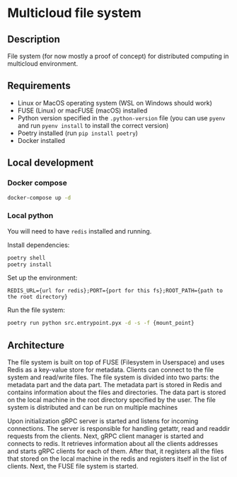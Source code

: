 # Multicloud file system

## Description

File system (for now mostly a proof of concept) for distributed computing in multicloud environment.

## Requirements

- Linux or MacOS operating system (WSL on Windows should work)
- FUSE (Linux) or macFUSE (macOS) installed
- Python version specified in the `.python-version` file (you can use `pyenv` and run `pyenv install` to install the
  correct version)
- Poetry installed (run `pip install poetry`)
- Docker installed

## Local development

### Docker compose

```bash
docker-compose up -d
```

### Local python

You will need to have `redis` installed and running.

Install dependencies:

```bash
poetry shell
poetry install
```

Set up the environment:

```
REDIS_URL={url for redis};PORT={port for this fs};ROOT_PATH={path to the root directory}
```

Run the file system:

```bash
poetry run python src.entrypoint.pyx -d -s -f {mount_point}
```

## Architecture

The file system is built on top of FUSE (Filesystem in Userspace) and uses Redis as a key-value store for metadata.
Clients can connect to the file system and read/write files. The file system is divided into two parts: the metadata part and the data part. The metadata part is stored in Redis and
contains information about the files and directories. The data part is stored on the local machine in the root directory
specified by the user. The file system is distributed and can be run on multiple machines

Upon initialization gRPC server is started and listens for incoming connections. The server is responsible for handling
getattr, read and readdir requests from the clients. Next, gRPC client manager is started and connects to redis. It
retrieves information about all the clients addresses and starts gRPC clients for each of them. After that, it registers
all the files that stored on the local machine in the redis and registers itself in the list of clients. Next, the FUSE
file system is started.